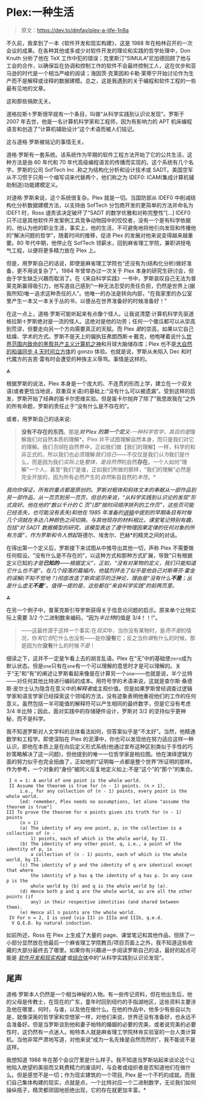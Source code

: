 # Plex:一种生活

> 原文：<https://dev.to/dmfay/plex-a-life-1n9a>

不久前，我拿到了一本《软件开发和现实构建》，这是 1988 年在柏林召开的一次会议的成果。在各种其他或多或少对软件开发的理论和实践的哲学处理中，Don Knuth 分析了他在 TeX 工作中犯的错误；克里斯汀“SIMULA”尼加德回顾了他与工会的合作，以确保旨在协调和控制工作的软件不会最终控制工人，这在优步和亚马逊的时代是一个相当严峻的阅读；海因茨·克莱因和卡勒·莱蒂宁开始讨论作为生产而不是解释或诠释的数据建模。总之，这是我遇到的关于编程和软件工程的一些最有见地的文章。

这和那些捐款无关。

道格拉斯·t·罗斯很早就有一个条目，叫做“从科学实践到认识论发现”。罗斯于 2007 年去世，他是一名计算机科学家和工程师，因为有影响力的 APT 机床编程语言和创造了“计算机辅助设计”这个术语而被人们铭记。

这与道格·罗斯被铭记的事情无关。

道格·罗斯有一套系统。该系统作为早期的软件工程方法开始了它的公共生活，这种方法是由 60 年代和 70 年代高级编程语言的传播而实现的。这个系统有几个名字。罗斯的公司 SofTech Inc .称之为结构化分析和设计技术或 SADT。美国空军从不习惯于只用一个缩写词来代替两个，他们称之为 IDEF0: ICAM(集成计算机辅助制造)功能建模定义。

对道格·罗斯来说，这个系统很复杂。Plex 就是一切。当国防部从 IDEF0 中削减结构化分析数据建模方法，以支持由 SofTech 分包商开发的更简单的方法并命名为 IDEF1 时，Ross 谴责该决定破坏了“SADT 的数学优雅和对称完整性”[...] IDEF0 只不过是其他软件开发案例工具竞争动物园中的佼佼者，没有一个是有科学依据的。他认为他的职业生涯，事实上，他的生活，不可避免地将他引向发现和传播他的“解决问题的哲学”，随着时间的推移，促进 Plex 的发展对他来说变得越来越重要。80 年代中期，他停止在 SofTech 领薪水，回到麻省理工学院，兼职讲授电气工程，以便将更多精力放在 Plex 上。

但是，用罗斯自己的话说，即使是麻省理工学院也“还没有为(结构化分析)做好准备，更不用说复杂了”。1984 年曾举办过一次关于 Plex 本身的研究生研讨会，但由于学生缺乏兴趣而取消了。在《来自科学实践》一书中，罗斯哀叹自己无法为普莱克斯赢得吸引力，他写道自己感到“一种无法忍受的责任负担，仍然是世界上(据我所知)唯一追求这种责任的人”。他唯一的办法是转向内部，“在我家里的办公室里产生一本又一本关于丛的书，以便丛在世界准备好的时候准备好！”

在这一点上，道格·罗斯可能听起来有点像个怪人。让我说清楚:计算机科学先驱道格拉斯·t·罗斯绝对是一流的怪人。这绝对是他的功劳；任何一个傻瓜都可以从崇高到荒谬，但要走向另一个方向需要真正的天赋。而 Plex *是*的崇高，如果以它自己枯燥、学术的方式。罗斯不是天上的偏执狂弗朗西斯·e·戴克，他咆哮着说什么[世界范围内致命的黑帮共产主义计算机之神](http://www.bentoandstarchky.com/dec/intro.htm)和月球大脑储存库；Plex 也不是[大自然的和谐同步 4 天时间立方体](https://timecube.2enp.com/)的 gonzo 体验。也就是说，罗斯从未陷入 Dec 和时代魔方的吉恩·雷有时会遭受的种族主义辱骂。事情是这样的。

**⁂**

根据罗斯的说法，Plex 本身是一个庞大的、不连贯的形而上学，建立在一个双关语(或者更恰当地说，双重双关语)的基础上:“没有什么可以被遗漏”。受到这样的启发，罗斯开始了经典的笛卡尔思维实验。但是笛卡尔抛弃了除了“我思故我在”之外的所有命题，罗斯的责任止于“没有什么是不存在的”。

或者，用罗斯自己的话来说:

> **没有不存在的东西**。那是***对 Plex 的第一个定义**-一种科学哲学，其目的是*理解我们对自然本质的理解*。Plex 并不试图理解自然本身，而只是我们对它的理解。我们*包括*在自然界中，正如我们做【我们的理解】一样，科学的和非正式的，所以我们也必须理解*我们自己*——不仅仅是我们*认为*我们是什么，而是因为我们*实际上*是*整体，是自然界*的自然**存在**。一个人如何“理解”一个人，甚至“我们”是谁，正如我们所做的那样，“我们的理解”必然是完全开放的，因为所有必然产生的*自然*来自自然的*本性*。*

 *我向你保证，所有的重点都是原创的。罗斯对粗体和斜体文本的奉献从一部作品到另一部作品，从一页页到另一页页，但总的来说，“从科学实践到认识论的发现”形式良好。他在他的“数以千计的 C 页”(即“按时间顺序排列的工作页”，这些页可能已经丢失，也可能没有丢失)和他在 1985 年准备的[讲稿](https://groups.csail.mit.edu/mac/projects/studentaut/lecture4/plex_lectures_book_ok.htm)中提到的早期条目有时每几个词就在多达八种颜色之间切换。与其他现存的材料相比，课堂笔记特别有趣，包括“对 SADT 数据模型的研究，该模型表达了遵守物理因果定律的任何对象的所有方面”，作为罗斯和令人想起*哥德尔、埃舍尔、巴赫*的精灵之间的对话。

在得出第一个定义后，罗斯接下来试图从中推导出其他一切，声称 Plex 不需要做任何假设。“没有什么是不存在的”，以这种方式和那种方式扩展，导致“只有根据定义已知的*才是**已知的**——根据定义”，正如，“*没有*对某物的定义，我们只能知道它什么也不是”。在几个段落的篇幅内，他猛烈抨击了似乎是他自己对斯蒂芬·霍金的误解(不知不觉地？)彻底改造了斯宾诺莎的泛神论，理由是“没有什么**不是**；丛是什么虚无**不是**”。值得一提的是，这些都在“来自科学实践”的前两页里。*

**⁂**

在另一个例子中，普莱克斯引导罗斯获得关于信息论问题的启示。原来单个比特实际上需要 3/2 个二进制数来编码，“因为*半比特*的值是 3/4！！!"。

> ——这最终源于这样一个事实:在*现实*中，当你没有某物时，是*而不是*的情况，你*有*它*但*它什么也没有——是你**没有**它；反之当你*做*有什么的时候，那是因为你**没有**什么的时候*不是*！

细读之下，这并不一定是乍看上去的胡言乱语。Plex 在“无”中的基础使`zero`成为默认状态。但是`one`只有在`one`有一个可以理解的意思时才是可以理解的。关于“无”和“有”的阐述让罗斯看起来像是在计算另一个`one`——也就是说，半个比特——对任何其他比特进行编码的成本。用符号学的术语来说，这就是查尔斯·桑德斯·皮尔士认为隐含在意义中的*解释者*或主观价值。但是如果罗斯曾经调查过逻辑学家和语言学家已经探索这个领域的方法，没有迹象表明他重视他们的工作的任何意义。虽然包括一半可能值的解释符可以产生相同的最终数字，但是它没有考虑 3/4 半比特；因此，面对实践中的存储硬件设计，罗斯对 3/2 的坚持似乎更神秘，而不是科学。

我不知道罗斯对人文学科的总体看法如何，但答案似乎是“不太好”。当然，他精通数学和工程学。即使深陷在 Plex 的泥潭中，你也可以发现他在努力适应这样一种认识，即他在本质上是在向后定义形式系统(他通过宣布这种区别类似于手性的巧妙策略解决了这一问题)，但他提到的唯一一位哲学家是柏拉图。他在演绎逻辑方面的努力似乎也完全扭曲了，正如他的“证明每一点都是整个世界”所证明的那样。作为参考，一个对象的“身份”被同义反复地定义如上:不是“这个”的“那个”的集合。

```
 I n = 1: A world of one point is the whole world.
 II Assume the theorem is true for (n - 1) points. (n > 1),
     i.e., for any collection of (n - 1) points, every point is the whole world.
     [ed: remember, Plex needs no assumptions, let alone "assume the theorem is true"]
III To prove the theorem for n points given its truth for (n - 1) points
     (n > 1)
     (a) The identity of any one point, p, in the collection is a collection of (n -
         1) points, each of which is the whole world, by II.
     (b) The identity of any other point, q, i.e., a point of the identity of p, is
         a collection of (n - 1) points, each of which is the whole world, by II.
     (c) The identity of p and the identity of q are identical except that where
         the identity of p has q the identity of q has p. In any case p is the
         whole world by (b) and q is the whole world by (a).
     (d) Hence both p and q are the whole world, as are all the other points (if
         any) in their respective identities (and shared between them).
     (e) Hence all n points are the whole world.
 IV For n = 2, I is used (via II) in IIIa and IIIb, q.e.d.
  V Q.E.D. by natural induction. 
```

如前所述，Ross 在 Plex 上生成了大量的 page、课堂笔记和其他作品，但除了一小部分显然放在他最后一个麻省理工学院教员/项目页面上之外，我不知道这些收藏的大部分最终去了哪里。如果你有兴趣进一步阅读罗斯自己的话，最好的起点可能是 [*软件开发和现实构建*](https://www.researchgate.net/publication/242530010_Software_Development_and_Reality_Construction) 或[综合体](https://groups.csail.mit.edu/mac/projects/studentaut/The%20Plex%20Tract.htm)中的“从科学实践到认识论发现”。

## 尾声

道格·罗斯本人仍然是一个相当神秘的人物。有一些传记资料，但在他出生后，他的父母是传教士，在现在的广东，童年时回到纽约的手指湖地区，这些资料主要涉及他在哪里，何时，与谁，以及他在做什么。在他的作品中，他多少有些自以为是，就像深奥的哲学家和空想家一样，对他们来说，世界还没有准备好，也永远不会准备好。但是当罗斯谈到他和妻子帕特的婚姻的必要的完美，或者说完美的必要性时，这仍然有一点迷人。帕特本人就是麻省理工学院林肯实验室的一台人类计算机。当他非常严肃地写道，对他来说“成为一名先锋是自然而然的”，我不能说不是这样。

我想知道 1988 年在那个会议厅里是什么样子。我不知道当罗斯站起来谈论这个让他陷入绝望的美丽而又耗费精力的废话时，与会者或组织者是否知道他们在做什么。但是感觉不是一切；作为现实建筑的一个项目, Plex 是一个不朽的成就。而我们自己集体构建的现实，点就是点，一个比特对应一个二进制数字，无论我们如何操纵瓶子，精灵都顽固地拒绝出现，它的存在就更加丰富。*